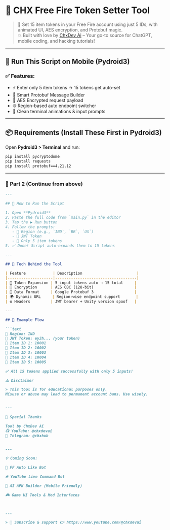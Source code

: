 # 🔐 CHX Free Fire Token Setter Tool

> 🎯 Set 15 item tokens in your Free Fire account using just 5 IDs, with animated UI, AES encryption, and Protobuf magic.  
> 💥 Built with love by [ChxDev Ai](https://www.youtube.com/@chxdevai) – Your go-to source for ChatGPT, mobile coding, and hacking tutorials!

---

## 📱 Run This Script on Mobile (Pydroid3)

### ✅ Features:
- ⚡ Enter only 5 item tokens → 15 tokens get auto-set
- 🧠 Smart Protobuf Message Builder
- 🔐 AES Encrypted request payload
- 🌐 Region-based auto endpoint switcher
- 🔄 Clean terminal animations & input prompts

---

## 📦 Requirements (Install These First in Pydroid3)

Open **Pydroid3 > Terminal** and run:

```bash
pip install pycryptodome
pip install requests
pip install protobuf==4.21.12
```
---

### 🧾 Part 2 (Continue from above)

```markdown
---

## 🚀 How to Run the Script

1. Open **Pydroid3**
2. Paste the full code from `main.py` in the editor
3. Tap the ▶️ Run button
4. Follow the prompts:
   - 📍 Region (e.g., `IND`, `BR`, `US`)
   - 🔐 JWT Token
   - 🔸 Only 5 item tokens
5. ✅ Done! Script auto-expands them to 15 tokens

---

## 🧠 Tech Behind the Tool

| Feature            | Description                        |
|--------------------|------------------------------------|
| 🔄 Token Expansion | 5 input tokens auto → 15 total     |
| 🔐 Encryption      | AES CBC (128-bit)                  |
| 🧠 Data Format     | Google Protobuf 3                  |
| 🌍 Dynamic URL     | Region-wise endpoint support       |
| ⚙️ Headers         | JWT bearer + Unity version spoof   |

---

## 🔁 Example Flow

```text
📍 Region: IND
🔐 JWT Token: eyJh... (your token)
🔹 Item ID 1: 10001
🔹 Item ID 2: 10002
🔹 Item ID 3: 10003
🔹 Item ID 4: 10004
🔹 Item ID 5: 10005

✅ All 15 tokens applied successfully with only 5 inputs!

⚠️ Disclaimer

> This tool is for educational purposes only.
Misuse or abuse may lead to permanent account bans. Use wisely.


---

🙌 Special Thanks

Tool by ChxDev Ai
📺 YouTube: @chxdevai
💬 Telegram: @chxhub


---

💡 Coming Soon:

🎯 FF Auto Like Bot

🔥 YouTube Live Command Bot

🧠 AI APK Builder (Mobile Friendly)

🎮 Game UI Tools & Mod Interfaces



---

> 💬 Subscribe & support 👉 https://www.youtube.com/@chxdevai


